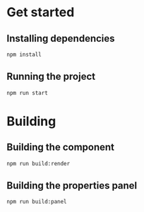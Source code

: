 # Get started

## Installing dependencies

```bash
npm install
```

## Running the project

```bash
npm run start
```

# Building

## Building the component

```bash
npm run build:render
```

## Building the properties panel
    
```bash
npm run build:panel
```